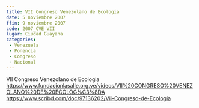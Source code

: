 ```yaml
---
title: VII Congreso Venezolano de Ecología
date: 5 noviembre 2007
ffin: 9 noviembre 2007
code: 2007_CVE_VII
lugar: Ciudad Guayana
categories:
 - Venezuela
 - Ponencia
 - Congreso
 - Nacional
---
```


VII Congreso Venezolano de Ecologia
https://www.fundacionlasalle.org.ve/videos/VII%20CONGRESO%20VENEZOLANO%20DE%20ECOLOG%C3%8DA
https://www.scribd.com/doc/97136202/Vii-Congreso-de-Ecologia
